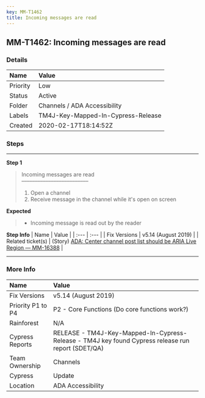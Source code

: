 ```yaml
---
key: MM-T1462
title: Incoming messages are read
---
```


## MM-T1462: Incoming messages are read

### Details

| Name     | Value                              |
| :------- | :--------------------------------- |
| Priority | Low                                |
| Status   | Active                             |
| Folder   | Channels / ADA Accessibility       |
| Labels   | TM4J-Key-Mapped-In-Cypress-Release |
| Created  | 2020-02-17T18:14:52Z               |

### Steps

<hr/>

**Step 1**

> <article>Incoming messages are read<br>–––––––––––––––––––––––––<ol><li>Open a channel</li><li>Receive message in the channel while it's open on screen</li></ol></article>

**Expected**

> <article><ul><li>Incoming message is read out by the reader</li></ul></article>

**Step Info**
| Name | Value |
| :--- | :--- |
| Fix Versions | v5.14 (August 2019) |
| Related ticket(s) | (Story) <a href="https://mattermost.atlassian.net/browse/MM-16388" rel="noopener noreferrer" target="_blank">ADA: Center channel post list should be ARIA Live Region — MM-16388</a> |

<hr/>

### More Info

| Name              | Value                                                                                              |
| :---------------- | :------------------------------------------------------------------------------------------------- |
| Fix Versions      | v5.14 (August 2019)                                                                                |
| Priority P1 to P4 | P2 - Core Functions (Do core functions work?)                                                      |
| Rainforest        | N/A                                                                                                |
| Cypress Reports   | RELEASE - TM4J-Key-Mapped-In-Cypress-Release - TM4J key found Cypress release run report (SDET/QA) |
| Team Ownership    | Channels                                                                                           |
| Cypress           | Update                                                                                             |
| Location          | ADA Accessibility                                                                                  |
